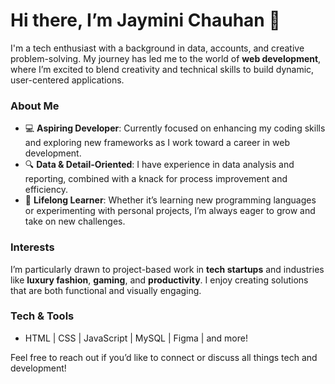 # Hi there, I’m Jaymini Chauhan 👋

I'm a tech enthusiast with a background in data, accounts, and creative problem-solving. My journey has led me to the world of **web development**, where I’m excited to blend creativity and technical skills to build dynamic, user-centered applications.

### About Me
- 💻 **Aspiring Developer**: Currently focused on enhancing my coding skills and exploring new frameworks as I work toward a career in web development.
- 🔍 **Data & Detail-Oriented**: I have experience in data analysis and reporting, combined with a knack for process improvement and efficiency.
- 🧠 **Lifelong Learner**: Whether it’s learning new programming languages or experimenting with personal projects, I’m always eager to grow and take on new challenges.

### Interests
I’m particularly drawn to project-based work in **tech startups** and industries like **luxury fashion**, **gaming**, and **productivity**. I enjoy creating solutions that are both functional and visually engaging.

### Tech & Tools
- HTML | CSS | JavaScript | MySQL | Figma | and more!

Feel free to reach out if you’d like to connect or discuss all things tech and development!